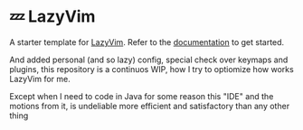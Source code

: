 # 💤 LazyVim

A starter template for [LazyVim](https://github.com/LazyVim/LazyVim).
Refer to the [documentation](https://lazyvim.github.io/installation) to get started.

And added personal (and so lazy) config, special check over keymaps and plugins, this repository is a continuos WIP, how I try to optiomize how works LazyVim for me.

Except when I need to code in Java for some reason this "IDE" and the motions from it, is undeliable more efficient and satisfactory than any other thing
